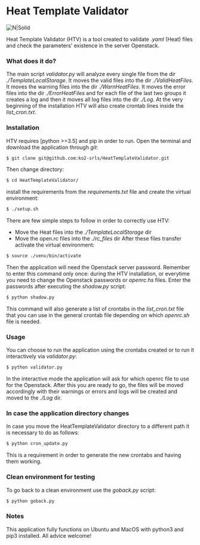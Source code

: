 # Heat Template Validator
![N|Solid](https://inizanhugo.files.wordpress.com/2018/11/heat.png?w=200)

Heat Template Validator (HTV) is a tool created to validate *.yaml* (Heat) files and check the parameters' existence in the server Openstack. 

### What does it do?
The main script *validator.py* will analyze every single file from the dir *./TemplateLocalStorage*. 
It moves the valid files into the dir *./ValidHeatFiles*.
It moves the warning files into the dir *./WarnHeatFiles*. 
It moves the error files into the dir *./ErrorHeatFiles* and for each file of the last two groups it creates a log and then it moves all log files into the dir *./Log*. 
At the very beginning of the installation HTV will also create crontab lines inside the *list_cron.txt*.
### Installation
HTV requires [python >=3.5] and pip in order to run.
Open the terminal and download the application through *git*:
```sh
$ git clone git@github.com:ko2-srls/HeatTemplateValidator.git
```
Then change directory:
```sh
$ cd HeatTemplateValidator/
```
install the requirements from the *requirements.txt* file and  create the virtual environment:
```sh
$ ./setup.sh
```
There are few simple steps to follow in order to correctly use HTV:
 - Move the Heat files into the *./TemplateLocalStorage* dir
 - Move the open.rc files into the *./rc_files* dir
After these files transfer activate the virtual environment:
```sh
$ source ./venv/bin/activate
```
Then the application will need the Openstack server password.
Remember to enter this command only once: during the HTV installation, or everytime you need to change the Openstack passwords or *openrc.hs* files.
Enter the passwords after executing the *shadow.py* script:
```sh
$ python shadow.py
```
This command will also generate a list of crontabs in the *list_cron.txt* file that you can use in the general crontab file depending on which *openrc.sh* file is needed.
### Usage
You can choose to run the application using the crontabs created or to run it interactively via *validator.py*:
```sh
$ python validator.py
```
In the interactive mode the application will ask for which openrc file to use for the Openstack.
After this you are ready to go, the files will be moved accordingly with their warnings or errors and logs will be created and moved to the *./Log* dir.
### In case the application directory changes
In case you move the HeatTemplateValidator directory to a different path it is necessary to do as follows:
```sh
$ python cron_update.py
```
This is a requirement in order to generate the new crontabs and having them working.
### Clean environment for testing
To go back to a clean environment use the *goback.py* script:
```sh
$ python goback.py
```
### Notes
This application fully functions on Ubuntu and MacOS with python3 and pip3 installed.
All advice welcome!


   [python3]: <https://www.python.org/download/releases/3.0/>
